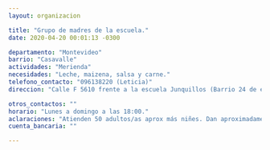 ```yaml
---
layout: organizacion

title: "Grupo de madres de la escuela."
date: 2020-04-20 00:01:13 -0300

departamento: "Montevideo"
barrio: "Casavalle"
actividades: "Merienda"
necesidades: "Leche, maizena, salsa y carne."
telefono_contacto: "096138220 (Leticia)"
direccion: "Calle F 5610 frente a la escuela Junquillos (Barrio 24 de enero Instrucciones entre Domingo Arena y Duran)"

otros_contactos: ""
horario: "Lunes a domingo a las 18:00."
aclaraciones: "Atienden 50 adultos/as aprox más niñes. Dan aproximadamente 70 botellas de leche."
cuenta_bancaria: ""

---
```

